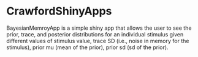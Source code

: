# CrawfordShinyApps
BayesianMemroyApp is a simple shiny app that allows the user to see the prior, trace, and posterior distributions for an individual stimulus given different values of stimulus value, trace SD (i.e., noise in memory for the stimulus), prior mu (mean of the prior), prior sd (sd of the prior). 
